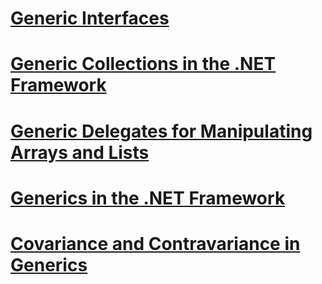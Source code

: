 # [Generic Interfaces](generic-interfaces.md)
# [Generic Collections in the .NET Framework](generic-collections.md)
# [Generic Delegates for Manipulating Arrays and Lists](generic-delegates-for-manipulating-arrays-and-lists.md)
# [Generics in the .NET Framework](generics.md)
# [Covariance and Contravariance in Generics](covariance-and-contravariance-in-generics.md)
